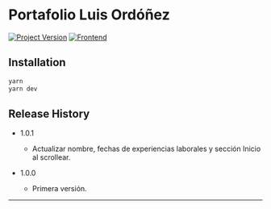 # Portafolio Luis Ordóñez
[![Project Version][version-image]][version-url]
[![Frontend][Frontend-image]][Frontend-url]

## Installation

```sh
yarn
yarn dev
```

## Release History

* 1.0.1
    * Actualizar nombre, fechas de experiencias laborales y sección Inicio al scrollear.

* 1.0.0
    * Primera versión.

---

<!-- Markdown link & img dfn's -->
[version-image]: https://img.shields.io/badge/Version-1.0.1-brightgreen?style=for-the-badge&logo=appveyor
[version-url]: https://img.shields.io/badge/version-1.0.1-green
[Frontend-image]: https://img.shields.io/badge/Frontend-React-blue?style=for-the-badge
[Frontend-url]: https://img.shields.io/badge/Frontend-React-blue?style=for-the-badge
